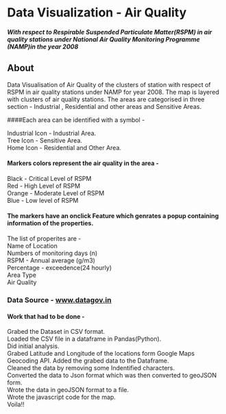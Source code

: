 # Data Visualization - Air Quality 
##### With respect to Respirable Suspended Particulate Matter(RSPM) in air quality stations under National Air Quality Monitoring Programme (NAMP)in the year 2008


## About
Data Visualisation of Air Quality of the clusters of station with respect of RSPM in air quality stations under NAMP for year 2008. The map is layered with clusters of air quality stations. The areas are categorised in three section - Industrial , Residential and other areas and Sensitive Areas. 

####Each area can be identified with a symbol - 

   Industrial Icon - Industrial Area.  
   Tree Icon - Sensitive Area.  
   Home Icon - Residential and Other Area.  

#### Markers colors represent the air quality in the area -

   Black - Critical Level of RSPM  
   Red - High Level of RSPM  
   Orange - Moderate Level of RSPM  
   Blue - Low level of RSPM

#### The markers have an onclick Feature which genrates a popup containing information of the properties. 

   The list of properites are -  
   Name of Location  
   Numbers of monitoring days (n)  
   RSPM - Annual average (g/m3)  
   Percentage - exceedence(24 hourly)  
   Area Type  
   Air Quality  
   
### Data Source - www.datagov.in

#### Work that had to be done -   
   Grabed the Dataset in CSV format.  
   Loaded the CSV file in a dataframe in Pandas(Python).  
   Did initial analysis.  
   Grabed Latitude and Longitude of the locations form Google Maps Geocoding API. 
   Added the grabed data to the Dataframe.  
   Cleaned the data by removing some Indentified characters.  
   Converted the data to Json format which was then converted to geoJSON form.  
   Wrote the data in geoJSON format to a file.  
   Wrote the javascript code for the map.  
   Voila!!
   
   




